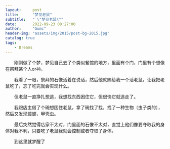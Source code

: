 ```yaml
---
layout:     post
title:      "梦见老鼠"
subtitle:   " \"梦见老鼠\""
date:       2022-09-23 08:27:00
author:     "Gumc"
header-img: "assets/img/2015/post-bg-2015.jpg"
catalog: true
tags:
    - Dreams
---
```

&emsp;&emsp;刚刚做了个梦，梦见自己去了个类似餐馆的地方，里面有个门，门里有个想像在祭拜某个人or神。

&emsp;&emsp;我看了一眼，祭拜的石像活着在说话，然后他就赐给我一个活老鼠，让我把老鼠吃了，忘了吃完就会实现什么。

&emsp;&emsp;但老鼠一直挣扎想逃，我想找东西困住它，但很快它就逃走了。

&emsp;&emsp;我跟店主借了个碗想困住老鼠，拿了碗找了找，找了一种生物（虫子类的），然后又发现蟑螂，甲壳虫。

&emsp;&emsp;最后突然觉得店家不太对，门里面的石像不太对，直觉上他们像要夺取我的身体对我不利，只要吃了老鼠我就会控制或者夺取了身体。

&emsp;&emsp;到这里就梦醒了
